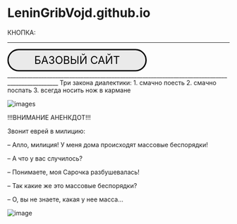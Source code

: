 # LeninGribVojd.github.io
КНОПКА:
______________________________________________________________________________________________
<style>
.button_1670312058439 {
    display: inline-block !important;
    text-decoration: none !important;
    background-color: #eaeaea !important;
    color: #000000 !important;
    border: 3px solid #000000 !important;
    border-radius: 100px !important;
    font-size: 24px !important;
    padding: 8px 58px !important; 
    transition: all 0.6s ease !important;
}
.button_1670312058439:hover{
    text-decoration: none !important; 
    background-color: #ffadff !important;
    color: #ffffff !important;
    border-color: #d776ff !important;
}
</style>
<a href="LeninGribVojd.github.io" class="button_1670312058439" target="_blank">
  БАЗОВЫЙ САЙТ
</a>
________________________________________________________________________________________________
Три закона диалектики:
1. смачно поесть 
2. смачно поспать
3. всегда носить нож в кармане 

![images](https://user-images.githubusercontent.com/114472371/195030882-429ba5af-af37-44b8-9748-fc2107c16541.jpeg)

!!!ВНИМАНИЕ АНЕНКДОТ!!!

Звонит еврей в милицию:

– Алло, милиция! У меня дома происходят массовые беспорядки!

– А что у вас случилось?

– Понимаете, моя Сарочка разбушевалась!

– Так какие же это массовые беспорядки?

– О, вы не знаете, какая у нее масса…

![image](https://user-images.githubusercontent.com/114472371/195033073-76df5238-ee0b-4c7b-ba7c-6568a086cfdf.png)

